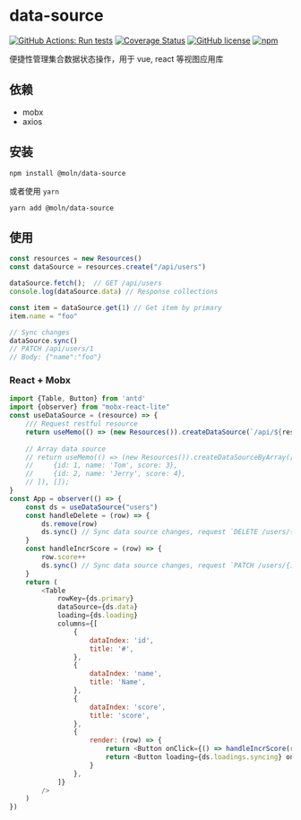 # data-source

[![GitHub Actions: Run tests](https://github.com/moln/data-source/actions/workflows/main.yml/badge.svg)](https://github.com/Moln/data-source/actions?query=branch%3Amain)
[![Coverage Status](https://coveralls.io/repos/github/Moln/data-source/badge.svg?branch=master)](https://coveralls.io/github/Moln/data-source?branch=master)
[![GitHub license](https://img.shields.io/github/license/Moln/data-source)](https://github.com/Moln/data-source)
[![npm](https://img.shields.io/npm/v/@moln/data-source.svg)](https://www.npmjs.com/@moln/data-source)

便捷性管理集合数据状态操作，用于 vue, react 等视图应用库

## 依赖 

- mobx
- axios

## 安装

```
npm install @moln/data-source
```

或者使用 `yarn`

```
yarn add @moln/data-source
```


## 使用

```js
const resources = new Resources()
const dataSource = resources.create("/api/users")

dataSource.fetch();  // GET /api/users
console.log(dataSource.data) // Response collections

const item = dataSource.get(1) // Get item by primary 
item.name = "foo"

// Sync changes 
dataSource.sync()
// PATCH /api/users/1
// Body: {"name":"foo"}
```

### React + Mobx

```js
import {Table, Button} from 'antd'
import {observer} from "mobx-react-lite"
const useDataSource = (resource) => {
    /// Request restful resource
    return useMemo(() => (new Resources()).createDataSource(`/api/${resource}`), []);
    
    // Array data source
    // return useMemo(() => (new Resources()).createDataSourceByArray([
    //     {id: 1, name: 'Tom', score: 3},
    //     {id: 2, name: 'Jerry', score: 4},
    // ]), []);
}
const App = observer(() => {
    const ds = useDataSource("users")
    const handleDelete = (row) => {
        ds.remove(row)
        ds.sync() // Sync data source changes, request `DELETE /users/{id}`
    }
    const handleIncrScore = (row) => {
        row.score++
        ds.sync() // Sync data source changes, request `PATCH /users/{id}`, body: `{"score": 3}`
    }
    return (
        <Table
            rowKey={ds.primary}
            dataSource={ds.data}
            loading={ds.loading}
            columns={[
                {
                    dataIndex: 'id',
                    title: '#',
                },
                {
                    dataIndex: 'name',
                    title: 'Name',
                },
                {
                    dataIndex: 'score',
                    title: 'score',
                },
                {
                    render: (row) => {
                        return <Button onClick={() => handleIncrScore(row)}>Incr</Button>
                        return <Button loading={ds.loadings.syncing} onClick={() => handleDelete(row)}>Delete</Button>
                    }
                },
            ]}
        />
    )
})
```
